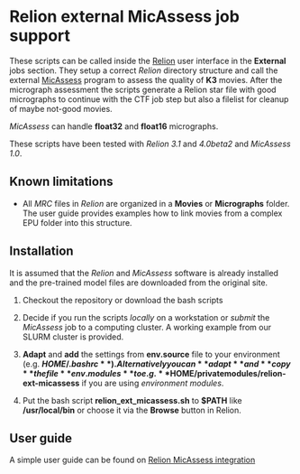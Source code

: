 # Relion external MicAssess job support

These scripts can be called inside the [Relion](https://relion.readthedocs.io) user interface in the **External** jobs section. 
They setup a correct *Relion* directory structure and call the external [MicAssess](https://github.com/cianfrocco-lab/Automatic-cryoEM-preprocessing) program to assess the quality of **K3** movies.
After the micrograph assessment the scripts generate a Relion star file with good micrographs to continue with the CTF job step but also a filelist for cleanup of maybe not-good movies.

*MicAssess* can handle **float32** and **float16** micrographs.

These scripts have been tested with *Relion 3.1* and *4.0beta2* and *MicAssess 1.0*.

## Known limitations

 * All *MRC* files in *Relion* are organized in a **Movies** or **Micrographs** folder. The user guide provides examples how to link movies from a complex EPU folder into this structure.

## Installation

It is assumed that the *Relion* and *MicAssess* software is already installed and the pre-trained model files are downloaded from the original site.

1. Checkout the repository or download the bash scripts

2. Decide if you run the scripts *locally* on a workstation or *submit* the *MicAssess* job to a computing cluster. A working example from our SLURM cluster is provided. 

3. **Adapt** and **add** the settings from **env.source** file to your environment (e.g. **$HOME/.bashrc**). Alternatively you can **adapt** and **copy** the file **env.modules** to e.g. **$HOME/privatemodules/relion-ext-micassess** if you are using *environment modules*.

4. Put the bash script **relion_ext_micassess.sh** to **$PATH** like **/usr/local/bin** or choose it via the **Browse** button in Relion.

## User guide

A simple user guide can be found on [Relion MicAssess integration](docs/README.md)


